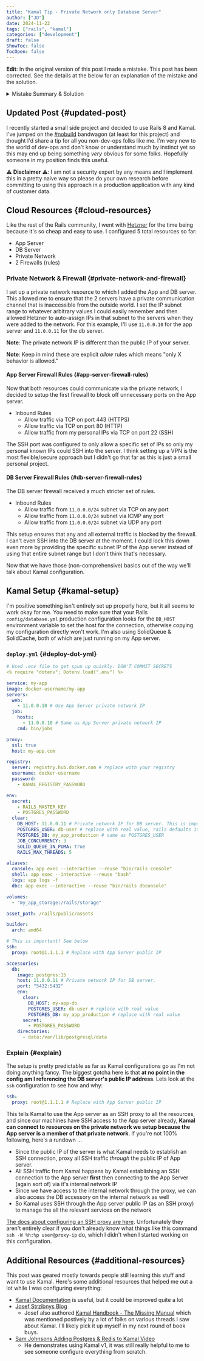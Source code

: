 ```yaml
---
title: "Kamal Tip - Private Network only Database Server"
author: ["JD"]
date: 2024-11-22
tags: ["rails", "kamal"]
categories: ["development"]
draft: false
ShowToc: false
TocOpen: false
---
```


****Edit****: In the original version of this post I made a mistake. This post has been corrected. See the details at the below for an explanation of the mistake and the solution.

<details>
<summary>Mistake Summary &amp; Solution</summary>
<div class="details">

> In the original version of this post I had stated that the App servers IP in the Kamal configuration should be set to it's public IP. This is incorrect. With the SSH proxy pointing at the public IP as well, this resulted in a jumphost connection problem, meaning it tried to connect to the public IP through a proxy of the public IP. This obviously didn't work and resulted in inconsistent behavior with Kamal. The solution was to replace the App servers IP address to be the private IP instead. As a result, the only place the public IP of the server is referenced is in the Kamal SSH proxy configuration.
</div>
</details>


## Updated Post {#updated-post}

I recently started a small side project and decided to use Rails 8 and Kamal. I've jumped on the [#nobuild](https://world.hey.com/dhh/you-can-t-get-faster-than-no-build-7a44131c) bandwagon (at least for this project) and thought I'd share a tip for all you non-dev-ops folks like me. I'm very new to the world of dev-ops and don't know or understand much by instinct yet so this may end up being something _very_ obvious for some folks. Hopefully someone in my position finds this useful.

⚠️ **Disclaimer** ⚠️: I am not a security expert by any means and I implement this in a pretty naive way so please do your own research before committing to using this approach in a production application with any kind of customer data.


## Cloud Resources {#cloud-resources}

Like the rest of the Rails community, I went with [Hetzner](https://www.hetzner.com/) for the time being because it's so cheap and easy to use. I configured 5 total resources so far:

-   App Server
-   DB Server
-   Private Network
-   2 Firewalls (rules)


### Private Network &amp; Firewall {#private-network-and-firewall}

I set up a private network resource to which I added the App and DB server. This allowed me to ensure that the 2 servers have a private communication channel that is inaccessible from the outside world. I set the IP subnet range to whatever arbitrary values I could easily remember and then allowed Hetzner to auto-assign IPs in that subnet to the servers when they were added to the network. For this example, I'll use `11.0.0.10` for the app server and `11.0.0.11` for the db server.

**Note**: The private network IP is different than the public IP of your server.

**Note**: Keep in mind these are explicit _allow_ rules which means "only X behavior is allowed."


#### App Server Firewall Rules {#app-server-firewall-rules}

Now that both resources could communicate via the private network, I decided to setup the first firewall to block off unnecessary ports on the App server.

-   Inbound Rules
    -   Allow traffic via TCP on port 443 (HTTPS)
    -   Allow traffic via TCP on port 80 (HTTP)
    -   Allow traffic from my personal IPs via TCP on port 22 (SSH)

The SSH port was configured to only allow a specific set of IPs so only my personal known IPs could SSH into the server. I think setting up a VPN is the most flexible/secure approach but I didn't go that far as this is just a small personal project.


#### DB Server Firewall Rules {#db-server-firewall-rules}

The DB server firewall received a much stricter set of rules.

-   Inbound Rules
    -   Allow traffic from `11.0.0.0/24` subnet via TCP on any port
    -   Allow traffic from `11.0.0.0/24` subnet via ICMP any port
    -   Allow traffic from `11.0.0.0/24` subnet via UDP any port

This setup ensures that any and all external traffic is blocked by the firewall. I can't even SSH into the DB server at the moment. I could lock this down even more by providing the specific subnet IP of the App server instead of using that entire subnet range but I don't think that's necessary.

Now that we have those (non-comprehensive) basics out of the way we'll talk about Kamal configuration.


## Kamal Setup {#kamal-setup}

I'm positive something isn't entirely set up properly here, but it all seems to work okay for me. You need to make sure that your Rails `config/database.yml` production configuration looks for the `DB_HOST` environment variable to set the host for the connection, otherwise copying my configuration directly won't work. I'm also using SolidQueue &amp; SolidCache, both of which are just running on my App server.


### `deploy.yml` {#deploy-dot-yml}

```yaml
# Used .env file to get spun up quickly. DON'T COMMIT SECRETS
<% require "dotenv"; Dotenv.load(".env") %>

service: my-app
image: docker-username/my-app
servers:
  web:
    - 11.0.0.10 # Use App Server private network IP
  job:
    hosts:
      - 11.0.0.10 # Same as App Server private network IP
    cmd: bin/jobs

proxy:
  ssl: true
  host: my-app.com

registry:
  server: registry.hub.docker.com # replace with your registry
  username: docker-username
  password:
    - KAMAL_REGISTRY_PASSWORD

env:
  secret:
    - RAILS_MASTER_KEY
    - POSTGRES_PASSWORD
  clear:
    DB_HOST: 11.0.0.11 # Private network IP for DB server. This is important!
    POSTGRES_USER: db-user # replace with real value, rails defaults it to the project name
    POSTGRES_DB: my_app_production # same as POSTGRES_USER
    JOB_CONCURRENCY: 3
    SOLID_QUEUE_IN_PUMA: true
    RAILS_MAX_THREADS: 5

aliases:
  console: app exec --interactive --reuse "bin/rails console"
  shell: app exec --interactive --reuse "bash"
  logs: app logs -f
  dbc: app exec --interactive --reuse "bin/rails dbconsole"

volumes:
  - "my_app_storage:/rails/storage"

asset_path: /rails/public/assets

builder:
  arch: amd64

# This is important! See below
ssh:
  proxy: root@1.1.1.1 # Replace with App Server public IP

accessories:
  db:
    image: postgres:15
    host: 11.0.0.11 # Private network IP for DB server.
    port: "5432:5432"
    env:
      clear:
        DB_HOST: my-app-db
        POSTGRES_USER: db-user # replace with real value
        POSTGRES_DB: my_app_production # replace with real value
      secret:
        - POSTGRES_PASSWORD
    directories:
      - data:/var/lib/postgresql/data
```


### Explain {#explain}

The setup is pretty predictable as far as Kamal configurations go as I'm not doing anything fancy. The biggest gotcha here is that **at no point in the config am I referencing the DB server's public IP address**. Lets look at the `ssh` configuration to see how and why:

```yaml
ssh:
  proxy: root@1.1.1.1 # Replace with App Server public IP
```

This tells Kamal to use the App server as an SSH proxy to all the resources, and since our machines have SSH access to the App server already, **Kamal can connect to resources on the private network we setup because the App server is a member of that private network**. If you're not 100% following, here's a rundown ...

-   Since the public IP of the server is what Kamal needs to establish an SSH connection, proxy all SSH traffic _through_ the public IP of App server.
-   All SSH traffic from Kamal happens by Kamal establishing an SSH connection to the App server **first** then connecting to the App Server (again sort of) via it's internal network IP
-   Since we have access to the internal network through the proxy, we can also access the DB accessory on the internal network as well
-   So Kamal uses SSH through the App server public IP (as an SSH proxy) to manage the all the relevant services on the network

[The docs about configuring an SSH proxy are here](https://kamal-deploy.org/docs/configuration/ssh/#proxy-host). Unfortunately they aren't entirely clear if you don't already know what things like this command `ssh -W %h:%p user@proxy-ip` do, which I didn't when I started working on this configuration.


## Additional Resources {#additional-resources}

This post was geared mostly towards people still learning this stuff and want to use Kamal. Here's some additional resources that helped me out a lot while I was configuring everything:

-   [Kamal Documentation](https://kamal-deploy.org/) is useful, but it could be improved quite a lot
-   [Josef Strzibnys Blog](https://nts.strzibny.name/)
    -   Josef also authored [Kamal Handbook - The Missing Manual](https://kamalmanual.com/handbook/) which was mentioned postively by a lot of folks on various threads I saw about Kamal. I'll likely pick it up myself in my next round of book buys.
-   [Sam Johnsons Adding Postgres &amp; Redis to Kamal Video](https://youtu.be/CWisi8Xwh0M?si=OIgS8YjUJ51sDH_C)
    -   He demonstrates using Kamal v1, it was still really helpful to me to see someone configure everything from scratch.
